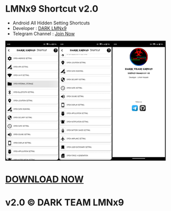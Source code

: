 # LMNx9 Shortcut v2.0

 - Android All Hidden Setting Shortcuts
 - Developer : [DARK LMNx9](https://t.me/x_TEAM_LMNx9)
 - Telegram Channel : [Join Now](https://t.me/TEAM_LMNx9)
   
![logo](https://github.com/LMNx9-JOHNY/LMNx9-Shortcut.apk/blob/main/PhotoCollage_1740336734019.jpg)

# <a href="https://github.com/LMNx9-JOHNY/LMNx9-Shortcut.apk/blob/main/lmnx9_shortcut_2.0.apk">DOWNLOAD NOW</a>


# v2.0 © DARK TEAM LMNx9
